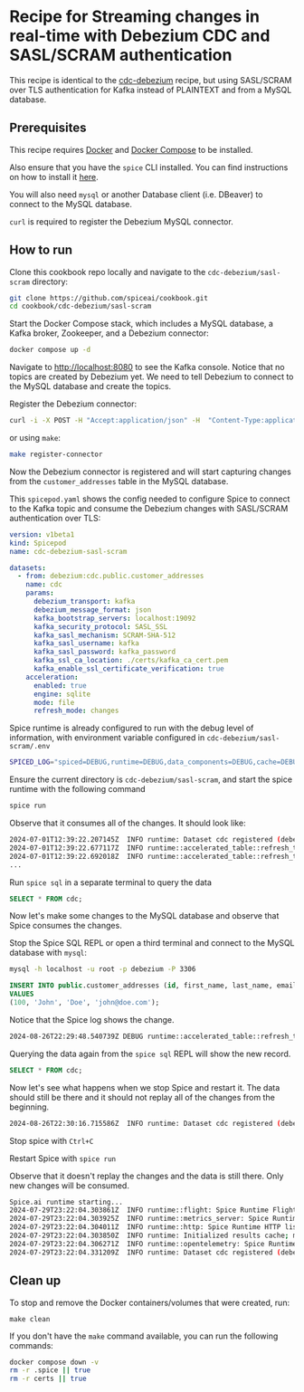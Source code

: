 # Recipe for Streaming changes in real-time with Debezium CDC and SASL/SCRAM authentication

This recipe is identical to the [cdc-debezium](../README.md) recipe, but using SASL/SCRAM over TLS authentication for Kafka instead of PLAINTEXT and from a MySQL database.

## Prerequisites

This recipe requires [Docker](https://www.docker.com/) and [Docker Compose](https://docs.docker.com/compose/) to be installed.

Also ensure that you have the `spice` CLI installed. You can find instructions on how to install it [here](https://docs.spiceai.org/getting-started).

You will also need `mysql` or another Database client (i.e. DBeaver) to connect to the MySQL database.

`curl` is required to register the Debezium MySQL connector.

## How to run

Clone this cookbook repo locally and navigate to the `cdc-debezium/sasl-scram` directory:

```bash
git clone https://github.com/spiceai/cookbook.git
cd cookbook/cdc-debezium/sasl-scram
```

Start the Docker Compose stack, which includes a MySQL database, a Kafka broker, Zookeeper, and a Debezium connector:

```bash
docker compose up -d
```

Navigate to <http://localhost:8080> to see the Kafka console. Notice that no topics are created by Debezium yet. We need to tell Debezium to connect to the MySQL database and create the topics.

Register the Debezium connector:

```bash
curl -i -X POST -H "Accept:application/json" -H  "Content-Type:application/json" http://localhost:8083/connectors/ -d @register-connector.json
```

or using `make`:

```bash
make register-connector
```

Now the Debezium connector is registered and will start capturing changes from the `customer_addresses` table in the MySQL database.

This `spicepod.yaml` shows the config needed to configure Spice to connect to the Kafka topic and consume the Debezium changes with SASL/SCRAM authentication over TLS:

```yaml
version: v1beta1
kind: Spicepod
name: cdc-debezium-sasl-scram

datasets:
  - from: debezium:cdc.public.customer_addresses
    name: cdc
    params:
      debezium_transport: kafka
      debezium_message_format: json
      kafka_bootstrap_servers: localhost:19092
      kafka_security_protocol: SASL_SSL
      kafka_sasl_mechanism: SCRAM-SHA-512
      kafka_sasl_username: kafka
      kafka_sasl_password: kafka_password
      kafka_ssl_ca_location: ./certs/kafka_ca_cert.pem
      kafka_enable_ssl_certificate_verification: true
    acceleration:
      enabled: true
      engine: sqlite
      mode: file
      refresh_mode: changes
```

Spice runtime is already configured to run with the debug level of information, with environment variable configured in `cdc-debezium/sasl-scram/.env`

```bash
SPICED_LOG="spiced=DEBUG,runtime=DEBUG,data_components=DEBUG,cache=DEBUG"
```

Ensure the current directory is `cdc-debezium/sasl-scram`, and start the spice runtime with the following command

```bash
spice run
```

Observe that it consumes all of the changes. It should look like:

```bash
2024-07-01T12:39:22.207145Z  INFO runtime: Dataset cdc registered (debezium:cdc.public.customer_addresses), acceleration (duckdb:file, changes), results cache enabled.
2024-07-01T12:39:22.677117Z  INFO runtime::accelerated_table::refresh_task::changes: Upserting data row for cdc with id=3
2024-07-01T12:39:22.692018Z  INFO runtime::accelerated_table::refresh_task::changes: Upserting data row for cdc with id=4
...
```

Run `spice sql` in a separate terminal to query the data

```sql
SELECT * FROM cdc;
```

Now let's make some changes to the MySQL database and observe that Spice consumes the changes.

Stop the Spice SQL REPL or open a third terminal and connect to the MySQL database with `mysql`:

```bash
mysql -h localhost -u root -p debezium -P 3306
```

```sql
INSERT INTO public.customer_addresses (id, first_name, last_name, email)
VALUES
(100, 'John', 'Doe', 'john@doe.com');
```

Notice that the Spice log shows the change.

```bash
2024-08-26T22:29:48.540739Z DEBUG runtime::accelerated_table::refresh_task::changes: Upserting data row for cdc with id=100
```

Querying the data again from the `spice sql` REPL will show the new record.

```sql
SELECT * FROM cdc;
```

Now let's see what happens when we stop Spice and restart it. The data should still be there and it should not replay all of the changes from the beginning.

```bash
2024-08-26T22:30:16.715586Z  INFO runtime: Dataset cdc registered (debezium:cdc.public.customer_addresses), acceleration (sqlite:file, changes), results cache enabled.
```

Stop spice with `Ctrl+C`

Restart Spice with `spice run`

Observe that it doesn't replay the changes and the data is still there. Only new changes will be consumed.

```bash
Spice.ai runtime starting...
2024-07-29T23:22:04.303861Z  INFO runtime::flight: Spice Runtime Flight listening on 127.0.0.1:50051
2024-07-29T23:22:04.303925Z  INFO runtime::metrics_server: Spice Runtime Metrics listening on 127.0.0.1:9090
2024-07-29T23:22:04.304011Z  INFO runtime::http: Spice Runtime HTTP listening on 127.0.0.1:8090
2024-07-29T23:22:04.303850Z  INFO runtime: Initialized results cache; max size: 128.00 MiB, item ttl: 1s
2024-07-29T23:22:04.306271Z  INFO runtime::opentelemetry: Spice Runtime OpenTelemetry listening on 127.0.0.1:50052
2024-07-29T23:22:04.331209Z  INFO runtime: Dataset cdc registered (debezium:cdc.public.customer_addresses), acceleration (duckdb:file, changes), results cache enabled.
```

## Clean up

To stop and remove the Docker containers/volumes that were created, run:

`make clean`

If you don't have the `make` command available, you can run the following commands:

```bash
docker compose down -v
rm -r .spice || true
rm -r certs || true
```
